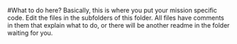 #What to do here?
Basically, this is where you put your mission specific code. Edit the files in the subfolders of this folder. All files have comments in them that explain what to do, or there will be another readme in the folder waiting for you.
